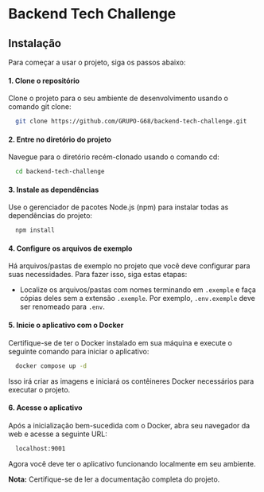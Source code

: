 # Backend Tech Challenge

## Instalação
Para começar a usar o projeto, siga os passos abaixo:

#### 1. Clone o repositório
Clone o projeto para o seu ambiente de desenvolvimento usando o comando git clone:
```bash
  git clone https://github.com/GRUPO-G68/backend-tech-challenge.git
```
#### 2. Entre no diretório do projeto
Navegue para o diretório recém-clonado usando o comando cd:

```bash
  cd backend-tech-challenge
```
#### 3. Instale as dependências
Use o gerenciador de pacotes Node.js (npm) para instalar todas as dependências do projeto:

```bash
  npm install
```
#### 4. Configure os arquivos de exemplo
Há arquivos/pastas de exemplo no projeto que você deve configurar para suas necessidades. Para fazer isso, siga estas etapas:

- Localize os arquivos/pastas com nomes terminando em `.exemple` e faça cópias deles sem a extensão `.exemple`. Por exemplo, `.env.exemple` deve ser renomeado para `.env`.

#### 5. Inicie o aplicativo com o Docker
Certifique-se de ter o Docker instalado em sua máquina e execute o seguinte comando para iniciar o aplicativo:
```bash
  docker compose up -d
```
Isso irá criar as imagens e iniciará os contêineres Docker necessários para executar o projeto.

#### 6. Acesse o aplicativo
Após a inicialização bem-sucedida com o Docker, abra seu navegador da web e acesse a seguinte URL:
```bash
  localhost:9001
```
Agora você deve ter o aplicativo funcionando localmente em seu ambiente.

**Nota:** Certifique-se de ler a documentação completa do projeto.